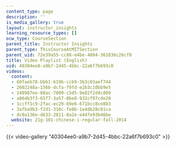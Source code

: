```yaml
---
content_type: page
description: ''
is_media_gallery: true
layout: instructor_insights
learning_resource_types: []
ocw_type: CourseSection
parent_title: Instructor Insights
parent_type: ThisCourseAtMITSection
parent_uid: 72e39a55-cc88-e4be-4804-361036c26cf0
title: Video Playlist (English)
uid: 40304ee0-a9b7-2d45-4bbc-22a6f7b693c0
videos:
  content:
  - 60faeb78-bb61-b19b-ccb9-3b3c03aef744
  - 2602248a-156b-dcfa-f9fd-e2b3c10bb9e5
  - 140987ee-88ac-7009-c5d5-9e82f2d4c809
  - a064b3f3-65f7-3a57-8be8-932cf97cde20
  - 1ccff1c9-2fac-ec29-69e6-671bcc8ce883
  - 3afba9b3-f2d1-316c-fe8b-1e4db28c81ca
  - dc0a136e-d633-2811-8a2e-e447e93b46be
  website: 21g-101-chinese-i-regular-fall-2014
---
```



{{< video-gallery "40304ee0-a9b7-2d45-4bbc-22a6f7b693c0" >}}

